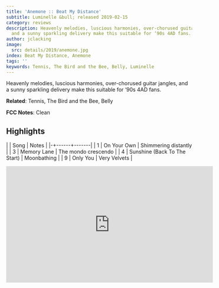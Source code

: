 ```yaml
---
title: 'Anemone :: Beat My Distance'
subtitle: Luminelle &bull; released 2019-02-15
category: reviews
description: Heavenly melodies, luscious harmonies, over-chorused guitar jangles,
  and a sunny sparkling delivery make this suitable for ‘90s 4AD fans.
author: jclacking
image:
  src: details/2019/anemone.jpg
index: Beat My Distance, Anemone
tags: ''
keywords: Tennis, The Bird and the Bee, Belly, Luminelle
---
```

Heavenly melodies, luscious harmonies, over-chorused guitar jangles, and a sunny sparkling delivery make this suitable for ‘90s 4AD fans.<!--more-->

**Related**: Tennis, The Bird and the Bee, Belly

**FCC Notes**: Clean

## Highlights

| | Song | Notes |
|-+------+-------|
| 1 | On Your Own | Shimmering distantly |
| 3 | Memory Lane | The mondo crescendo |
| 4 | Sunshine (Back To The Start) | Moonbathing |
| 9 | Only You | Very Velvets |

<div class="tlo-detail-video"><iframe width="560" height="315" src="https://www.youtube.com/embed/geG7h-wTu3I" frameborder="0" allow="autoplay; encrypted-media" allowfullscreen></iframe></div>


